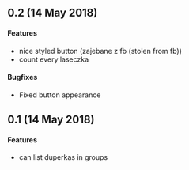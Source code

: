 ## 0.2 (14 May 2018)

#### Features
- nice styled button (zajebane z fb (stolen from fb))
- count every laseczka

#### Bugfixes
- Fixed button appearance

## 0.1 (14 May 2018)

#### Features
- can list duperkas in groups
